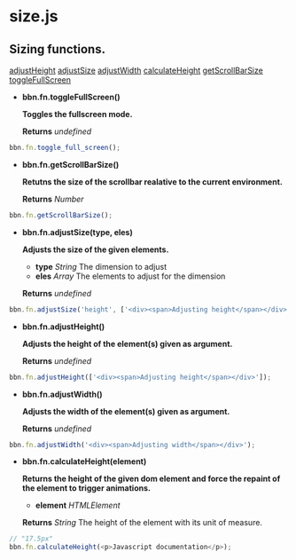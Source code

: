 # size.js

## Sizing functions.

[adjustHeight](#adjustHeight)
[adjustSize](#adjustSize)
[adjustWidth](#adjustWidth)
[calculateHeight](#calculateHeight)
[getScrollBarSize](#getScrollBarSize)
[toggleFullScreen](#toggleFullScreen)


- <a name="toggleFullScreen"></a>**bbn.fn.toggleFullScreen()**

  __Toggles the fullscreen mode.__


  __Returns__ _undefined_ 


```javascript
bbn.fn.toggle_full_screen();
```

- <a name="getScrollBarSize"></a>**bbn.fn.getScrollBarSize()**

  __Retutns the size of the scrollbar realative to the current environment.__


  __Returns__ _Number_ 


```javascript
bbn.fn.getScrollBarSize();
```

- <a name="adjustSize"></a>**bbn.fn.adjustSize(type, eles)**

  __Adjusts the size of the given elements.__

  * __type__ _String_ The dimension to adjust
  * __eles__ _Array_ The elements to adjust for the dimension

  __Returns__ _undefined_ 


```javascript
bbn.fn.adjustSize('height', ['<div><span>Adjusting height</span></div>']);
```

- <a name="adjustHeight"></a>**bbn.fn.adjustHeight()**

  __Adjusts the height of the element(s) given as argument.__


  __Returns__ _undefined_ 


```javascript
bbn.fn.adjustHeight(['<div><span>Adjusting height</span></div>']);
```

- <a name="adjustWidth"></a>**bbn.fn.adjustWidth()**

  __Adjusts the width of the element(s) given as argument.__


  __Returns__ _undefined_ 


```javascript
bbn.fn.adjustWidth('<div><span>Adjusting width</span></div>');
```

- <a name="calculateHeight"></a>**bbn.fn.calculateHeight(element)**

  __Returns the height of the given dom element and force the repaint of the element to trigger animations.__

  * __element__ _HTMLElement_ 

  __Returns__ _String_ The height of the element with its unit of measure.


```javascript
// "17.5px"
bbn.fn.calculateHeight(<p>Javascript documentation</p>);
```